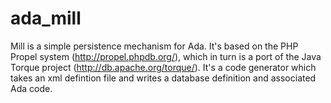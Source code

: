 ada_mill
========

Mill is a simple persistence mechanism for Ada. 
It's based on the PHP Propel system (http://propel.phpdb.org/), 
which in turn is a port of the Java Torque project (http://db.apache.org/torque/). 
It's a code generator which takes an xml defintion file and writes a 
database definition and associated Ada code. 

